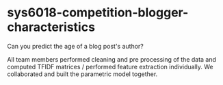 # sys6018-competition-blogger-characteristics

Can you predict the age of a blog post's author?

All team members performed cleaning and pre processing of the data and computed TFIDF matrices / performed feature extraction individually. We collaborated and built the parametric model together. 
